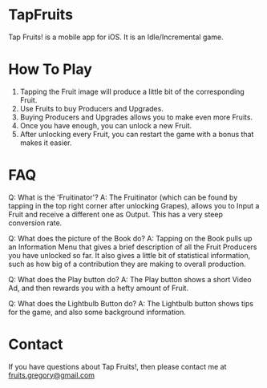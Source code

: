 # TapFruits
Tap Fruits! is a mobile app for iOS. It is an Idle/Incremental game.

# How To Play
1. Tapping the Fruit image will produce a little bit of the corresponding Fruit.
2. Use Fruits to buy Producers and Upgrades.
3. Buying Producers and Upgrades allows you to make even more Fruits.
4. Once you have enough, you can unlock a new Fruit.
5. After unlocking every Fruit, you can restart the game with a bonus that makes it easier.

# FAQ
Q: What is the 'Fruitinator'?
A: The Fruitinator (which can be found by tapping in the top right corner after unlocking Grapes), allows you to Input a Fruit and receive a different one as Output. This has a very steep conversion rate.

Q: What does the picture of the Book do?
A: Tapping on the Book pulls up an Information Menu that gives a brief description of all the Fruit Producers you have unlocked so far. It also gives a little bit of statistical information, such as how big of a contribution they are making to overall production.

Q: What does the Play button do?
A: The Play button shows a short Video Ad, and then rewards you with a hefty amount of Fruit.

Q: What does the Lightbulb Button do?
A: The Lightbulb button shows tips for the game, and also some background information.

# Contact
If you have questions about Tap Fruits!, then please contact me at fruits.gregory@gmail.com
